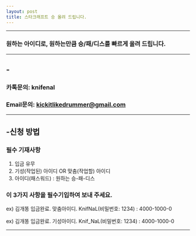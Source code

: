 ```yaml
---
layout: post
title: 스타크래프트 승 올려 드립니다.
---
```

***
###  원하는 아이디로, 원하는만큼 승/패/디스를 빠르게 올려 드립니다. 

***

 
  
  

## -

### 카톡문의: knifenal

### Email문의: [kickitlikedrummer@gmail.com](mailto:kickitlikedrummer@gmail.com)
  
  
   
   
***
## -신청 방법 

### 필수 기재사항

1. 입금 유무
2. 기성(작업된) 아이디 OR 맞춤(작업할) 아이디
3. 아이디(패스워드) : 원하는 승-패-디스

### 이 3가지 사항을 필수기입하여 보내 주세요.

ex) 김개똥 입금완료. 맞춤아이디. KnifNaL(비밀번호: 1234) : 4000-1000-0 

ex) 김개똥 입금완료. 기성아이디. Knif_NaL(비밀번호: 1234) : 4000-1000-0 

***
